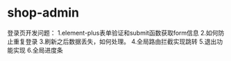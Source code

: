 # shop-admin

登录页开发问题：
1.element-plus表单验证和submit函数获取form信息
2.如何防止重复登录
3.刷新之后数据丢失，如何处理。
4.全局路由拦截实现跳转
5.退出功能实现
6.全局进度条